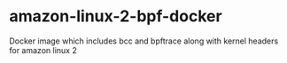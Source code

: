 # amazon-linux-2-bpf-docker
Docker image which includes bcc and bpftrace along with kernel headers for amazon linux 2
